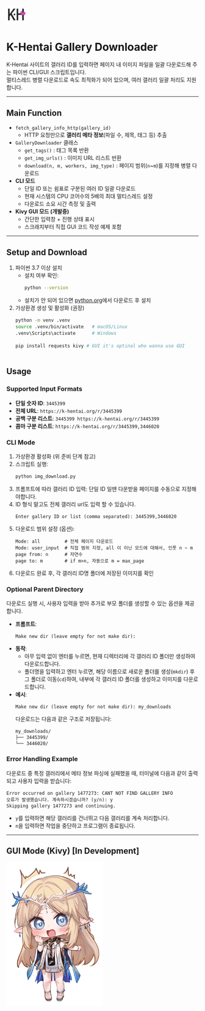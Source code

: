 <p align="left">
  <img src="img_src/logo.png" alt="Gallery Preview" style="width:10%; height:auto;" />
</p>

# K-Hentai Gallery Downloader

K-Hentai 사이트의 갤러리 ID를 입력하면 페이지 내 이미지 파일을 일괄 다운로드해 주는 파이썬 CLI/GUI 스크립트입니다.  
멀티스레드 병렬 다운로드로 속도 최적화가 되어 있으며, 여러 갤러리 일괄 처리도 지원합니다.

---

## Main Function

- `fetch_gallery_info_http(gallery_id)`  
  - HTTP 요청만으로 **갤러리 메타 정보**(파일 수, 제목, 태그 등) 추출  
- `GalleryDownloader` 클래스  
  - `get_tags()` : 태그 목록 반환  
  - `get_img_urls()` : 이미지 URL 리스트 반환  
  - `download(n, m, workers, img_type)` : 페이지 범위(`n`~`m`)를 지정해 병렬 다운로드  
- **CLI 모드**  
  - 단일 ID 또는 쉼표로 구분된 여러 ID 일괄 다운로드
  - 현재 시스템의 CPU 코어수의 5배의 최대 멀티스레드 설정
  - 다운로드 소요 시간 측정 및 출력  
- **Kivy GUI 모드 (개발중)**  
  - 간단한 입력창 + 진행 상태 표시  
  - 스크래치부터 직접 GUI 코드 작성 예제 포함

---

## Setup and Download

1. 파이썬 3.7 이상 설치
   - 설치 여부 확인:
     ```bash
     python --version
     ```
   - 설치가 안 되어 있으면 [python.org](https://www.python.org/downloads/)에서 다운로드 후 설치
2. 가상환경 생성 및 활성화 (권장)
   ```bash
   python -m venv .venv
   source .venv/bin/activate   # macOS/Linux
   .venv\Scripts\activate      # Windows
    
   pip install requests kivy # GUI it's optinal who wanna use GUI
   
   
   
## Usage

### Supported Input Formats
- **단일 숫자 ID**: `3445399`
- **전체 URL**: `https://k-hentai.org/r/3445399`
- **공백 구분 리스트**: `3445399 https://k-hentai.org/r/3445399`
- **콤마 구분 리스트**: `https://k-hentai.org/r/3445399,3446020`


### CLI Mode
1. 가상환경 활성화 (위 준비 단계 참고)
2. 스크립트 실행:
   ```bash
   python img_download.py
   ```
3. 프롬프트에 따라 갤러리 ID 입력:
    단일 ID 일땐 다운받을 페이지를 수동으로 지정해야합니다.
4. ID 형식 말고도 전체 갤러리 url도 입력 할 수 있습니다.
   ```text
   Enter gallery ID or list (comma separated): 3445399,3446020
   ```
4. 다운로드 범위 설정 (옵션):
   ```text
   Mode: all         # 전체 페이지 다운로드
   Mode: user_input  # 직접 범위 지정, all 이 이닌 모드에 대해서, 인풋 n ~ m
   page from: n      # 자연수
   page to: m        # if m>n, 자동으로 m = max_page
   ```
5. 다운로드 완료 후, 각 갤러리 ID명 폴더에 저장된 이미지를 확인


### Optional Parent Directory

다운로드 실행 시, 사용자 입력을 받아 추가로 부모 폴더를 생성할 수 있는 옵션을 제공합니다.

- **프롬프트**: 
  ```
  Make new dir (leave empty for not make dir):
  ```
- **동작**:
  - 아무 입력 없이 엔터를 누르면, 현재 디렉터리에 각 갤러리 ID 폴더만 생성하여 다운로드합니다.
  - 폴더명을 입력하고 엔터 누르면, 해당 이름으로 새로운 폴더를 생성(`mkdir`) 후 그 폴더로 이동(`cd`)하여, 내부에 각 갤러리 ID 폴더를 생성하고 이미지를 다운로드합니다.
- **예시**:
  ```text
  Make new dir (leave empty for not make dir): my_downloads
  ```
  다운로드는 다음과 같은 구조로 저장됩니다:
  ```
  my_downloads/
  ├── 3445399/
  └── 3446020/
  ```

 
### Error Handling Example

다운로드 중 특정 갤러리에서 메타 정보 파싱에 실패했을 때, 터미널에 다음과 같이 출력되고 사용자 입력을 받습니다:

```text
Error occurred on gallery 1477273: CANT NOT FIND GALLERY INFO
오류가 발생했습니다. 계속하시겠습니까? (y/n): y
Skipping gallery 1477273 and continuing.
```

- `y`를 입력하면 해당 갤러리를 건너뛰고 다음 갤러리를 계속 처리합니다.
- `n`을 입력하면 작업을 중단하고 프로그램이 종료됩니다.
---
## GUI Mode (Kivy) [In Development]



<p align="left">
  <img src="img_src/cb304b165663134eb98a2aa1b82556836cc0d17c.webp" alt="Gallery Preview" style="width:50%; height:auto;" />
</p>
